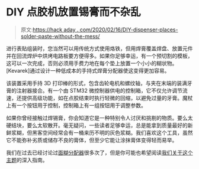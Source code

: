 # DIY 点胶机放置锡膏而不杂乱

> 原文:[https://hack aday . com/2020/02/16/DIY-dispenser-places-solder-paste-without-the-mess/](https://hackaday.com/2020/02/16/diy-dispenser-places-solder-paste-without-the-mess/)

进行表贴组装时，您当然可以用传统方式使用烙铁，但用焊膏覆盖焊盘、放置元件并在回流焊炉中烘烤电路板要方便得多。如果你足够幸运，有一个预切割的模板，这可以一次完成，否则必须用手费力地在每个垫上放置一个小小的糊状物。[Kevarek]通过设计一种低成本的手持式焊膏分配器使这变得更加容易。

该装置采用手持 3D 打印棒的形式，包含齿轮电机和螺纹轴，与夹在末端的装满牙膏的注射器接合。有一个由 STM32 微控制器供电的控制箱，它不仅允许调节流速，还提供高级功能，如在点胶结束时执行轻微的回缩，以避免过量的牙膏。魔杖上有一个按钮用于控制，控制箱上有一组按钮用于调整参数。

如果你曾经接触过焊锡膏，你会知道它是一种特别令人讨厌和挑剔的物质。要么太硬结块，要么太软散开。毫无疑问，一些读者足够幸运，总是能拿到质量最好的新鲜浆糊，但黑客空间经常会有一桶来历不明的灰色浆糊。我们喜欢这个工具，虽然它不能弥补劣质或储存不良的膏体，但至少它能让涂抹膏体变得轻而易举。

我们在过去已经讨论过[面糊分配器](https://hackaday.com/2018/04/18/dispensing-solder-paste-automatically/)很多次了，但是你可能也希望阅读[我们关于这个主题](https://hackaday.com/2016/03/10/tools-of-the-trade-solder-paste-dispensing/)的深入指南。